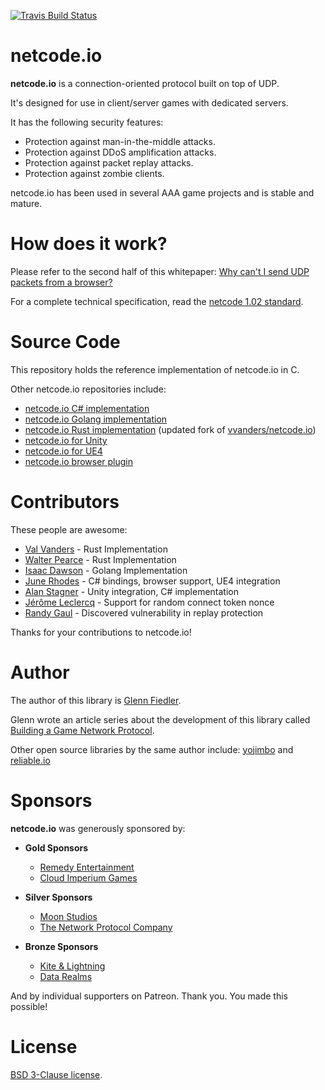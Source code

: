[![Travis Build Status](https://travis-ci.org/networkprotocol/netcode.io.svg?branch=master)](https://travis-ci.org/networkprotocol/netcode.io)

# netcode.io

**netcode.io** is a connection-oriented protocol built on top of UDP. 

It's designed for use in client/server games with dedicated servers.

It has the following security features:

* Protection against man-in-the-middle attacks.
* Protection against DDoS amplification attacks.
* Protection against packet replay attacks.
* Protection against zombie clients.

netcode.io has been used in several AAA game projects and is stable and mature.

# How does it work?

Please refer to the second half of this whitepaper: [Why can't I send UDP packets from a browser?](http://gafferongames.com/post/why_cant_i_send_udp_packets_from_a_browser/) 

For a complete technical specification, read the [netcode 1.02 standard](https://github.com/networkprotocol/netcode.io/blob/master/STANDARD.md).

# Source Code

This repository holds the reference implementation of netcode.io in C.

Other netcode.io repositories include:

* [netcode.io C# implementation](https://github.com/KillaMaaki/Netcode.IO.NET)
* [netcode.io Golang implementation](https://github.com/wirepair/netcode)
* [netcode.io Rust implementation](https://github.com/jaynus/netcode.io) (updated fork of [vvanders/netcode.io](https://github.com/vvanders/netcode.io))
* [netcode.io for Unity](https://github.com/KillaMaaki/Unity-Netcode.IO)
* [netcode.io for UE4](https://github.com/RedpointGames/netcode.io-UE4)
* [netcode.io browser plugin](https://github.com/RedpointGames/netcode.io-browser)

# Contributors

These people are awesome:

* [Val Vanders](https://github.com/vvanders) - Rust Implementation
* [Walter Pearce](https://github.com/jaynus) - Rust Implementation
* [Isaac Dawson](https://github.com/wirepair) - Golang Implementation
* [June Rhodes](https://github.com/hach-que) - C# bindings, browser support, UE4 integration
* [Alan Stagner](https://github.com/KillaMaaki) - Unity integration, C# implementation
* [Jérôme Leclercq](https://github.com/DrLynix) - Support for random connect token nonce
* [Randy Gaul](https://github.com/RandyGaul) - Discovered vulnerability in replay protection

Thanks for your contributions to netcode.io!

# Author

The author of this library is [Glenn Fiedler](https://www.linkedin.com/in/glennfiedler).

Glenn wrote an article series about the development of this library called [Building a Game Network Protocol](https://gafferongames.com/categories/building-a-game-network-protocol).

Other open source libraries by the same author include: [yojimbo](http://libyojimbo.com) and [reliable.io](https://github.com/networkprotocol/reliable.io)

# Sponsors

**netcode.io** was generously sponsored by:

* **Gold Sponsors**
    * [Remedy Entertainment](http://www.remedygames.com/)
    * [Cloud Imperium Games](https://cloudimperiumgames.com)
    
* **Silver Sponsors**
    * [Moon Studios](http://www.oriblindforest.com/#!moon-3/)
    * [The Network Protocol Company](http://www.thenetworkprotocolcompany.com)
    
* **Bronze Sponsors**
    * [Kite & Lightning](http://kiteandlightning.la/)
    * [Data Realms](http://datarealms.com)
 
And by individual supporters on Patreon. Thank you. You made this possible!

# License

[BSD 3-Clause license](https://opensource.org/licenses/BSD-3-Clause).

